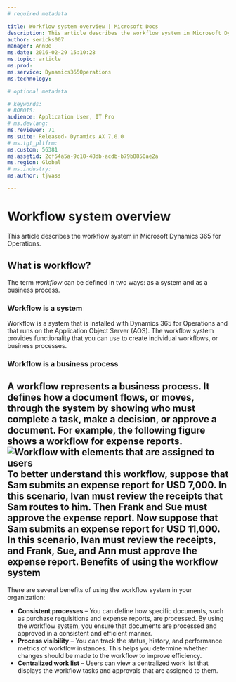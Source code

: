 ```yaml
---
# required metadata

title: Workflow system overview | Microsoft Docs
description: This article describes the workflow system in Microsoft Dynamics 365 for Operations.
author: sericks007
manager: AnnBe
ms.date: 2016-02-29 15:10:28
ms.topic: article
ms.prod: 
ms.service: Dynamics365Operations
ms.technology: 

# optional metadata

# keywords: 
# ROBOTS: 
audience: Application User, IT Pro
# ms.devlang: 
ms.reviewer: 71
ms.suite: Released- Dynamics AX 7.0.0
# ms.tgt_pltfrm: 
ms.custom: 56381
ms.assetid: 2cf54a5a-9c18-48db-acdb-b79b8850ae2a
ms.region: Global
# ms.industry: 
ms.author: tjvass

---
```


# Workflow system overview

This article describes the workflow system in Microsoft Dynamics 365 for Operations.

What is workflow?
-----------------

The term *workflow* can be defined in two ways: as a system and as a business process.
### Workflow is a system

Workflow is a system that is installed with Dynamics 365 for Operations and that runs on the Application Object Server (AOS). The workflow system provides functionality that you can use to create individual workflows, or business processes.

### Workflow is a business process

A workflow represents a business process. It defines how a document flows, or moves, through the system by showing who must complete a task, make a decision, or approve a document. For example, the following figure shows a workflow for expense reports. ![Workflow with elements that are assigned to users](./media/workflow_user.gif) To better understand this workflow, suppose that Sam submits an expense report for USD 7,000. In this scenario, Ivan must review the receipts that Sam routes to him. Then Frank and Sue must approve the expense report. Now suppose that Sam submits an expense report for USD 11,000. In this scenario, Ivan must review the receipts, and Frank, Sue, and Ann must approve the expense report.
Benefits of using the workflow system
-------------------------------------

There are several benefits of using the workflow system in your organization:
-   **Consistent processes** – You can define how specific documents, such as purchase requisitions and expense reports, are processed. By using the workflow system, you ensure that documents are processed and approved in a consistent and efficient manner.
-   **Process visibility** – You can track the status, history, and performance metrics of workflow instances. This helps you determine whether changes should be made to the workflow to improve efficiency.
-   **Centralized work list** – Users can view a centralized work list that displays the workflow tasks and approvals that are assigned to them.



